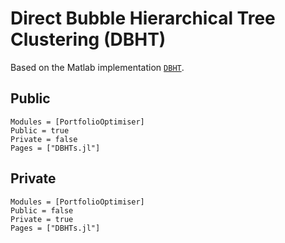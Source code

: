 # Direct Bubble Hierarchical Tree Clustering (DBHT)

Based on the Matlab implementation [`DBHT`](https://www.mathworks.com/matlabcentral/fileexchange/46750-dbht).

## Public

```@autodocs
Modules = [PortfolioOptimiser]
Public = true
Private = false
Pages = ["DBHTs.jl"]
```

## Private

```@autodocs
Modules = [PortfolioOptimiser]
Public = false
Private = true
Pages = ["DBHTs.jl"]
```

